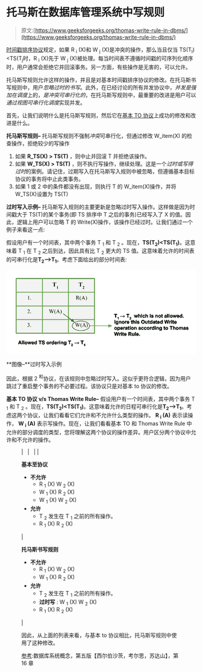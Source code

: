 # 托马斯在数据库管理系统中写规则

> 原文:[https://www.geeksforgeeks.org/thomas-write-rule-in-dbms/](https://www.geeksforgeeks.org/thomas-write-rule-in-dbms/)

[时间戳排序协议](https://www.geeksforgeeks.org/dbms-introduction-timestamp-deadlock-prevention-schemes/)规定，如果 R <sub>i</sub> (X)和 W <sub>j</sub> (X)是冲突的操作，那么当且仅当 TS(T<sub>I</sub>)<TS(T<sub>j</sub>时，R <sub>i</sub> (X)先于 W <sub>j</sub> (X)被处理。每当时间表不遵循时间戳的可序列化顺序时，用户通常会拒绝它并回滚事务。另一方面，有些操作是无害的，可以允许。

托马斯写规则允许这样的操作，并且是对基本时间戳排序协议的修改。在托马斯书写规则中，用户*忽略过时的书写*。此外，在已经讨论的所有并发协议中，*并发是强加在调度*上的，*是冲突可串行化的*，在托马斯写规则中，最重要的改进是用户可以*通过视图可串行化调度*实现并发。

首先，让我们说明什么是托马斯写规则，然后它在[基本 TO 协议](https://www.geeksforgeeks.org/dbms-concurrency-control-protocols-timestamp-ordering-protocols/)上成功的修改和改进是什么。

**托马斯写规则–**
托马斯写规则不强制*冲突*可串行化，但通过修改 W_item(X)
的检查操作，拒绝较少的写操作

1.  如果 **R_TS(X) > TS(T)** ，则中止并回滚 T 并拒绝该操作。
2.  如果 **W_TS(X) > TS(T)** ，则不执行写操作，继续处理。这是一个*过时或写得过时*的案例。请记住，过期写入在托马斯写入规则中被忽略，但遵循基本目标协议的事务将中止此类事务。
3.  如果 1 或 2 中的条件都没有出现，则执行 T 的 W_item(X)操作，并将 W_TS(X)设置为 TS(T)

**过时写入示例–**
托马斯写入规则的主要更新是忽略过时写入操作。这样做是因为时间戳大于 TS(T)的某个事务(即 TS 排序中 T 之后的事务)已经写入了 X 的值。因此，逻辑上用户可以忽略 T 的 Write(X)操作，该操作已经过时。让我们通过一个例子来看这一点:

假设用户有一个时间表，其中两个事务 T <sub>1</sub> 和 T <sub>2</sub> 。现在，**TS(T<sub>2</sub>)<TS(T<sub>1</sub>)**。这意味着 T <sub>1</sub> 在 T <sub>2</sub> 之后到达，因此具有比 T <sub>2</sub> 更大的 TS 值。这意味着允许的时间表的可串行化是**T<sub>2</sub>–>T<sub>1</sub>**。考虑下面给出的部分时间表:

![3333](img/e331767ab5e454aaa8b8dd1803c65fa7.png)

**图像–**过时写入示例

因此，根据 2 <sup>和</sup>协议，在该规则中忽略过时写入。这似乎更符合逻辑，因为用户跳过了重启整个事务的不必要过程。该协议只是对基本 to 协议的修改。

**基本 TO 协议 v/s Thomas Write Rule–**
假设用户有一个时间表，其中两个事务 T <sub>1</sub> 和 T <sub>2</sub> 。现在，**TS(T<sub>2</sub>)<TS(T<sub>1</sub>)**。这意味着允许的日程可串行化是**T<sub>2</sub>–>T<sub>1</sub>**。考虑这两个协议，让我们看看它们允许和不允许什么类型的操作。 **R <sub>i</sub> (A)** 表示读操作， **W <sub>i</sub> (A)** 表示写操作。现在，让我们看看基本 TO 和 Thomas Write Rule 中允许的部分调度的类型，您将理解这两个协议的操作差异。用户区分两个协议中允许和不允许的操作。

<figure class="table">

|   |   |
| 

**基本至协议**

*   **不允许**
    *   R <sub>1</sub> (X) W <sub>2</sub> (X)
    *   W <sub>1</sub> (X) R <sub>2</sub> (X)
    *   W <sub>1</sub> (X) W <sub>2</sub> (X)
*   **允许**
    *   T <sub>2</sub> 发生在 T <sub>1</sub> 之前的所有操作。
    *   R <sub>1</sub> (X) R <sub>2</sub> (X)

 | 

**托马斯书写规则**

*   **不允许**
    *   R <sub>1</sub> (X) W <sub>2</sub> (X)
    *   W <sub>1</sub> (X) R <sub>2</sub> (X)
*   **允许**
    *   T <sub>2</sub> 发生在 T <sub>1</sub> 之前的所有操作。
    *   **过时写** : W <sub>1</sub> (X) W <sub>2</sub> (X)
    *   R <sub>1</sub> (X) R <sub>2</sub> (X)

 |

因此，从上面的列表来看，与基本 to 协议相比，托马斯写规则中使用了这种修改。

<u>参考</u>:数据库系统概念，第五版【西尔伯沙茨，考尔思，苏达山】，第 16 章

</figure>
